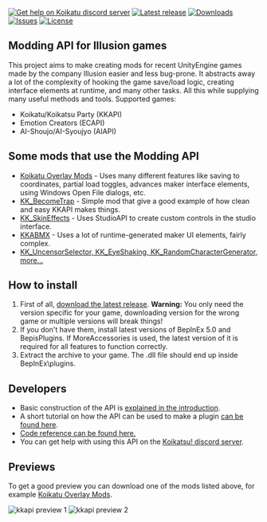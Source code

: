 [![Get help on Koikatu discord server](https://img.shields.io/badge/help-discord-brightgreen.svg)](https://discord.gg/urDt8CK)
[![Latest release](https://img.shields.io/github/release/ManlyMarco/KKAPI.svg?style=flat)](https://github.com/ManlyMarco/KKAPI/releases)
[![Downloads](https://img.shields.io/github/downloads/ManlyMarco/KKAPI/total.svg?style=flat)](https://github.com/ManlyMarco/KKAPI/releases)
[![Issues](https://img.shields.io/github/issues/ManlyMarco/KKAPI.svg?style=flat)](https://github.com/ManlyMarco/KKAPI/issues)
[![License](https://img.shields.io/github/license/ManlyMarco/KKAPI.svg?style=flat)](https://github.com/ManlyMarco/KKAPI/blob/master/LICENSE)
## Modding API for Illusion games
This project aims to make creating mods for recent UnityEngine games made by the company Illusion easier and less bug-prone. It abstracts away a lot of the complexity of hooking the game save/load logic, creating interface elements at runtime, and many other tasks. All this while supplying many useful methods and tools. Supported games:
- Koikatu/Koikatsu Party (KKAPI)
- Emotion Creators (ECAPI)
- AI-Shoujo/AI-Syoujyo (AIAPI)

## Some mods that use the Modding API
* [Koikatu Overlay Mods](https://github.com/ManlyMarco/Koikatu-Overlay-Mods) - Uses many different features like saving to coordinates, partial load toggles, advances maker interface elements, using Windows Open File dialogs, etc.
* [KK_BecomeTrap](https://github.com/ManlyMarco/KK_BecomeTrap) - Simple mod that give a good example of how clean and easy KKAPI makes things.
* [KK_SkinEffects](https://github.com/ManlyMarco/KK_SkinEffects) - Uses StudioAPI to create custom controls in the studio interface.
* [KKABMX](https://github.com/ManlyMarco/KKABMX) - Uses a lot of runtime-generated maker UI elements, fairly complex.
* [KK_UncensorSelector, KK_EyeShaking, KK_RandomCharacterGenerator, more...](https://github.com/DeathWeasel1337/KK_Plugins)

## How to install
1. First of all, [download the latest release](https://github.com/ManlyMarco/KKAPI/releases). **Warning:** You only need the version specific for your game, downloading version for the wrong game or multiple versions will break things!
2. If you don't have them, install latest versions of BepInEx 5.0 and BepisPlugins. If MoreAccessories is used, the latest version of it is required for all features to function correctly.
3. Extract the archive to your game. The .dll file should end up inside BepInEx\plugins. 

## Developers
- Basic construction of the API is [explained in the introduction](https://github.com/ManlyMarco/KKAPI/wiki/Introduction).
- A short tutorial on how the API can be used to make a plugin [can be found here](https://github.com/ManlyMarco/KKAPI/wiki/Typical-usage-example-and-explanation).
- [Code reference can be found here.](https://github.com/ManlyMarco/KKAPI/blob/master/doc/Home.md)
- You can get help with using this API on the [Koikatsu! discord server](https://discord.gg/urDt8CK).

## Previews
To get a good preview you can download one of the mods listed above, for example [Koikatu Overlay Mods](https://github.com/ManlyMarco/Koikatu-Overlay-Mods).

![kkapi preview 1](https://user-images.githubusercontent.com/39247311/52817863-74461d80-30a5-11e9-81fd-d68a530d066a.png)
![kkapi preview 2](https://user-images.githubusercontent.com/39247311/52817865-74461d80-30a5-11e9-9b4f-e42ef0dcc7ea.png)
